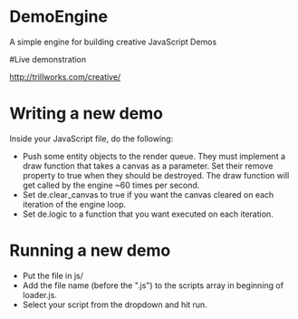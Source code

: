 # DemoEngine

A simple engine for building creative JavaScript Demos

#Live demonstration

http://trillworks.com/creative/

# Writing a new demo
Inside your JavaScript file, do the following:

* Push some entity objects to the render queue. They must implement a draw function that takes a canvas as a parameter. Set their remove property to true when they should be destroyed. The draw function will get called by the engine ~60 times per second.
* Set de.clear_canvas to true if you want the canvas cleared on each iteration of the engine loop.
* Set de.logic to a function that you want executed on each iteration.

# Running a new demo
* Put the file in js/
* Add the file name (before the ".js") to the scripts array in beginning of loader.js.
* Select your script from the dropdown and hit run.